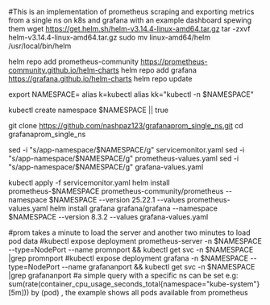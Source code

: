 #This is an implementation of prometheus scraping and exporting metrics from a single ns on k8s and grafana with an example dashboard spewing them
wget https://get.helm.sh/helm-v3.14.4-linux-amd64.tar.gz
tar -zxvf helm-v3.14.4-linux-amd64.tar.gz
sudo mv linux-amd64/helm /usr/local/bin/helm

helm repo add prometheus-community https://prometheus-community.github.io/helm-charts
helm repo add grafana https://grafana.github.io/helm-charts
helm repo update

export NAMESPACE=<namespacenamethatisthenamespacenameofthenamespacethatyouwanttonameyournamespacewiththatname>
alias k=kubectl
alias kk="kubectl -n $NAMESPACE"

kubectl create namespace $NAMESPACE || true

git clone https://github.com/nashpaz123/grafanaprom_single_ns.git
cd grafanaprom_single_ns

sed -i "s/app-namespace/$NAMESPACE/g" servicemonitor.yaml
sed -i "s/app-namespace/$NAMESPACE/g" prometheus-values.yaml
sed -i "s/app-namespace/$NAMESPACE/g" grafana-values.yaml

kubectl apply -f servicemonitor.yaml
helm install prometheus-$NAMESPACE prometheus-community/prometheus --namespace $NAMESPACE --version 25.22.1 --values prometheus-values.yaml
helm install grafana grafana/grafana --namespace $NAMESPACE --version 8.3.2 --values grafana-values.yaml

#prom takes a minute to load the server and another two minutes to load pod data
#kubectl expose deployment prometheus-server -n $NAMESPACE --type=NodePort --name promnport && kubectl get svc -n $NAMESPACE |grep promnport
#kubectl expose deployment grafana -n $NAMESPACE --type=NodePort --name grafananport && kubectl get svc -n $NAMESPACE |grep grafananport
#a simple query with a specific ns can be set e.g: sum(rate(container_cpu_usage_seconds_total{namespace="kube-system"}[5m])) by (pod) , the example shows all pods available from prometheus
